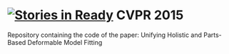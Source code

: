 [![Stories in Ready](https://badge.waffle.io/jalabort/alabortcvpr2015.png?label=ready&title=Ready)](https://waffle.io/jalabort/alabortcvpr2015)
CVPR 2015
=============

Repository containing the code of the paper: Unifying Holistic and 
Parts-Based Deformable Model Fitting